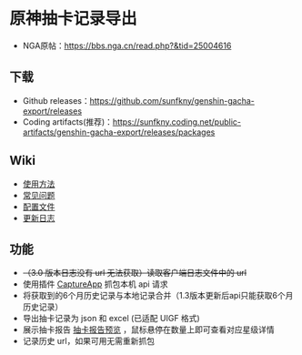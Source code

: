 # 原神抽卡记录导出
 - NGA原帖：https://bbs.nga.cn/read.php?&tid=25004616

## 下载
 - Github releases：https://github.com/sunfkny/genshin-gacha-export/releases
 - Coding artifacts(推荐)：https://sunfkny.coding.net/public-artifacts/genshin-gacha-export/releases/packages

## Wiki
 - [使用方法](https://github.com/sunfkny/genshin-gacha-export/wiki/%E4%BD%BF%E7%94%A8%E6%96%B9%E6%B3%95)
 - [常见问题](https://github.com/sunfkny/genshin-gacha-export/wiki/%E5%B8%B8%E8%A7%81%E9%97%AE%E9%A2%98)
 - [配置文件](https://github.com/sunfkny/genshin-gacha-export/wiki/%E9%85%8D%E7%BD%AE%E6%96%87%E4%BB%B6)
 - [更新日志](https://github.com/sunfkny/genshin-gacha-export/wiki/%E6%9B%B4%E6%96%B0%E6%97%A5%E5%BF%97)

## 功能
 - ~~（3.0 版本日志没有 url 无法获取）读取客户端日志文件中的 url~~
 - 使用插件 [CaptureApp](https://github.com/sunfkny/CaptureApp) 抓包本机 api 请求
 - 将获取到的6个月历史记录与本地记录合并（1.3版本更新后api只能获取6个月历史记录）
 - 导出抽卡记录为 json 和 excel (已适配 UIGF 格式)
 - 展示抽卡报告 [抽卡报告预览](抽卡报告.md) ，鼠标悬停在数量上即可查看对应星级详情
 - 记录历史 url，如果可用无需重新抓包
